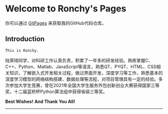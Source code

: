# Welcome to Ronchy's Pages

你可以通过 [GitPages](https://github.com/Ronchy2000) 来获取我的GitHub代码仓库。

## Introduction

`This is Ronchy.`

   

陆荣琦同学，对科研工作认真负责，积累了一年多的研发经验。熟练掌握C、C++、Python、Matlab、JavaScript等语言，熟悉QT、PYQT、HTML、CSS相关知识，了解嵌入式开发相关过程，做过界面开发，深度学习等工作，熟悉基本的深度学习模型的网络结构搭建、数据处理等流程，对项目管理具有一定的经验。多次参加大学生竞赛，曾在2021年全国大学生服务外包创新创业大赛获得国家三等奖，十二届蓝桥杯Python算法组中获得省级三等奖。
    

**Best Wishes!**
**And Thank You All!**

<hr>

